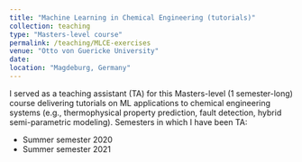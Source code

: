 ```yaml
---
title: "Machine Learning in Chemical Engineering (tutorials)"
collection: teaching
type: "Masters-level course"
permalink: /teaching/MLCE-exercises
venue: "Otto von Guericke University"
date: 
location: "Magdeburg, Germany"
---
```


I served as a teaching assistant (TA) for this Masters-level (1 semester-long) course delivering tutorials on ML applications to chemical engineering systems (e.g., thermophysical property prediction, fault detection, hybrid semi-parametric modeling).
Semesters in which I have been TA:
* Summer semester 2020
* Summer semester 2021

